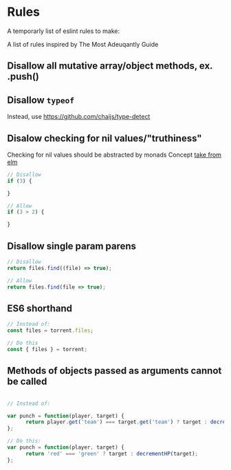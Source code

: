 Rules
=====
A temporarly list of eslint rules to make:

A list of rules inspired by The Most Adeuqantly Guide

## Disallow all mutative array/object methods, ex. .push()

## Disallow `typeof`
Instead, use https://github.com/chaijs/type-detect

## Disalow checking for nil values/"truthiness"
Checking for nil values should be abstracted by monads
Concept [take from elm](http://guide.elm-lang.org/core_language.html)

```js
// Disallow
if (3) {

}

// Allow
if (3 > 2) {

}
```

## Disallow single param parens

```js
// Disallow
return files.find((file) => true);

// Allow
return files.find(file => true);
```

## ES6 shorthand
```js
// Instead of:
const files = torrent.files;

// Do this
const { files } = torrent;
```

## Methods of objects passed as arguments cannot be called
```js

// Instead of:

var punch = function(player, target) {
      return player.get('team') === target.get('team') ? target : decrementHP(target);
};

// Do this:
var punch = function(player, target) {
      return 'red' === 'green' ? target : decrementHP(target);
};

```
